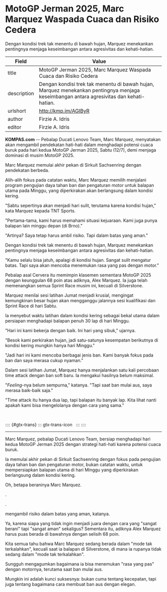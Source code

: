 # MotoGP Jerman 2025, Marc Marquez Waspada Cuaca dan Risiko Cedera

Dengan kondisi trek tak menentu di bawah hujan, Marquez menekankan pentingnya menjaga keseimbangan antara agresivitas dan kehati-hatian.

| Field       | Value                                                       |
|-------------|-------------------------------------------------------------|
| title       | MotoGP Jerman 2025, Marc Marquez Waspada Cuaca dan Risiko Cedera |
| description | Dengan kondisi trek tak menentu di bawah hujan, Marquez menekankan pentingnya menjaga keseimbangan antara agresivitas dan kehati-hatian. |
| urlshort    | http://kmp.im/AGIByR |
| author      | Firzie A. Idris |
| editor      | Firzie A. Idris |

**KOMPAS.com** -- Pebalap Ducati Lenovo Team, Marc Marquez, menyatakan akan mengambil pendekatan hati-hati dalam menghadapi potensi cuaca buruk pada hari kedua MotoGP Jerman 2025, Sabtu (12/7), demi menjaga dominasi di musim MotoGP 2025.

Marc Marquez memulai akhir pekan di Sirkuit Sachsenring dengan pendekatan berbeda.

Alih-alih fokus pada catatan waktu, Marc Marquez memilih menjalani program pengujian daya tahan ban dan pengaturan motor untuk balapan utama pada Minggu, yang diperkirakan akan berlangsung dalam kondisi kering.

"Sabtu sepertinya akan menjadi hari sulit, terutama karena kondisi hujan," kata Marquez kepada TNT Sports.

"Pertama-tama, kami harus memahami situasi kejuaraan. Kami juga punya balapan lain minggu depan (di Brno)."

"Artinya? Saya tetap harus ambil risiko. Tapi dalam batas yang aman."

Dengan kondisi trek tak menentu di bawah hujan, Marquez menekankan pentingnya menjaga keseimbangan antara agresivitas dan kehati-hatian.

"Kamu selalu bisa jatuh, apalagi di kondisi hujan. Sangat sulit mengatur batas. Tapi saya akan mencoba menemukan rasa yang pas dengan motor."

Pebalap asal Cervera itu memimpin klasemen sementara MotoGP 2025 dengan keunggulan 68 poin atas adiknya, Alex Marquez. Ia juga telah memenangkan semua Sprint Race musim ini, kecuali di Silverstone.

Marquez menilai sesi latihan Jumat menjadi krusial, mengingat kemungkinan besar hujan akan mengganggu jalannya sesi kualifikasi dan Sprint Race di hari Sabtu.

Ia menyebut waktu latihan dalam kondisi kering sebagai bekal utama dalam persiapan menghadapi balapan penuh 30 lap di hari Minggu.

"Hari ini kami bekerja dengan baik. Ini hari yang sibuk," ujarnya.

"Besok kami perkirakan hujan, jadi satu-satunya kesempatan berikutnya di kondisi kering mungkin hanya hari Minggu."

"Jadi hari ini kami mencoba berbagai jenis ban. Kami banyak fokus pada ban dan saya merasa cukup nyaman."

Dalam sesi latihan Jumat, Marquez hanya menjalankan satu kali percobaan time attack dengan ban soft baru. Ia mengakui hasilnya belum maksimal.

"*Feeling*-nya belum sempurna," katanya. "Tapi saat ban mulai aus, saya merasa baik-baik saja."

"Time attack itu hanya dua lap, tapi balapan itu banyak lap. Kita lihat nanti apakah kami bisa mengelolanya dengan cara yang sama."

 

:::: {#gtx-trans}
::: gtx-trans-icon
 
:::
::::

---
Marc Marquez, pebalap Ducati Lenovo Team, bersiap menghadapi hari kedua MotoGP Jerman 2025 dengan strategi hati-hati karena potensi cuaca buruk.

 Ia memulai akhir pekan di Sirkuit Sachsenring dengan fokus pada pengujian daya tahan ban dan pengaturan motor, bukan catatan waktu, untuk mempersiapkan balapan utama di hari Minggu yang diperkirakan berlangsung dalam kondisi kering.



Oh, betapa beraninya Marc Marquez.

.

.

 mengambil risiko dalam batas yang aman, katanya.

 Ya, karena siapa yang tidak ingin menjadi juara dengan cara yang "sangat berani" tapi "sangat aman" sekaligus? Sementara itu, adiknya Alex Marquez harus puas berada di bawahnya dengan selisih 68 poin.

 Kita semua tahu bahwa Marc Marquez sedang berada dalam "mode tak terkalahkan", kecuali saat ia balapan di Silverstone, di mana ia rupanya tidak sedang dalam "mode tak terkalahkan".

 Sungguh mengagumkan bagaimana ia bisa menemukan "rasa yang pas" dengan motornya, terutama saat ban mulai aus.

 Mungkin ini adalah kunci suksesnya: bukan cuma tentang kecepatan, tapi juga tentang bagaimana cara membuat ban aus dengan elegan.
